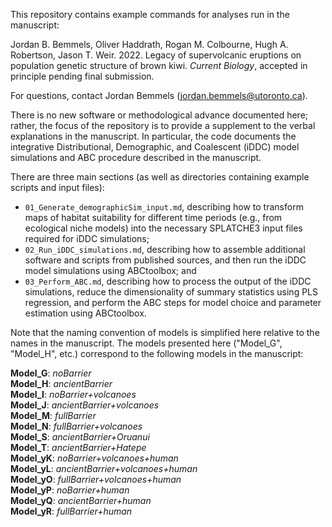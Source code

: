 This repository contains example commands for analyses run in the manuscript:

Jordan B. Bemmels, Oliver Haddrath, Rogan M. Colbourne, Hugh A. Robertson, Jason T. Weir. 2022. Legacy of supervolcanic eruptions on population genetic structure of brown kiwi. <i>Current Biology</i>, accepted in principle pending final submission.

For questions, contact Jordan Bemmels (jordan.bemmels@utoronto.ca).

There is no new software or methodological advance documented here; rather, the focus of the repository is to provide a supplement to the verbal explanations in the manuscript. In particular, the code documents the integrative Distributional, Demographic, and Coalescent (iDDC) model simulations and ABC procedure described in the manuscript.

There are three main sections (as well as directories containing example scripts and input files):

- ```01_Generate_demographicSim_input.md```, describing how to transform maps of habitat suitability for different time periods (e.g., from ecological niche models) into the necessary SPLATCHE3 input files required for iDDC simulations;
- ```02_Run_iDDC_simulations.md```, describing how to assemble additional software and scripts from published sources, and then run the iDDC model simulations using ABCtoolbox; and
- ```03_Perform_ABC.md```, describing how to process the output of the iDDC simulations, reduce the dimensionality of summary statistics using PLS regression, and perform the ABC steps for model choice and parameter estimation using ABCtoolbox.

Note that the naming convention of models is simplified here relative to the names in the manuscript. The models presented here ("Model_G", "Model_H", etc.) correspond to the following models in the manuscript:

**Model_G**: *noBarrier*</br>
**Model_H**: *ancientBarrier*</br>
**Model_I**: *noBarrier+volcanoes*</br>
**Model_J**: *ancientBarrier+volcanoes*</br>
**Model_M**: *fullBarrier*</br>
**Model_N**: *fullBarrier+volcanoes*</br>
**Model_S**: *ancientBarrier+Oruanui*</br>
**Model_T**: *ancientBarrier+Hatepe*</br>
**Model_yK**: *noBarrier+volcanoes+human*</br>
**Model_yL**: *ancientBarrier+volcanoes+human*</br>
**Model_yO**: *fullBarrier+volcanoes+human*</br>
**Model_yP**: *noBarrier+human*</br>
**Model_yQ**: *ancientBarrier+human*</br>
**Model_yR**: *fullBarrier+human*
